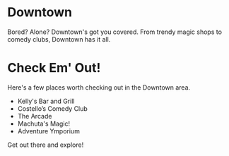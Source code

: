 # Downtown

Bored? Alone? Downtown's got you covered. From trendy magic shops to comedy clubs, Downtown has it all.  

# Check Em' Out!
Here's a few places worth checking out in the Downtown area.

* Kelly's Bar and Grill
* Costello’s Comedy Club
* The Arcade
* Machuta's Magic!
* Adventure Ymporium

Get out there and explore!
